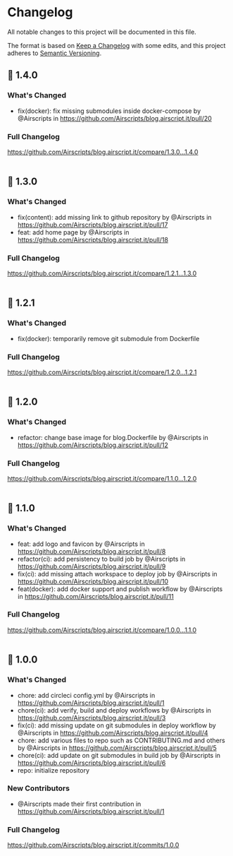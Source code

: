 # Changelog
All notable changes to this project will be documented in this file.  

The format is based on [Keep a Changelog](https://keepachangelog.com/en/1.0.0/) with some edits,
and this project adheres to [Semantic Versioning](https://semver.org/spec/v2.0.0.html).  

## 🎉 1.4.0

### What's Changed
* fix(docker): fix missing submodules inside docker-compose by @Airscripts in https://github.com/Airscripts/blog.airscript.it/pull/20

### Full Changelog
https://github.com/Airscripts/blog.airscript.it/compare/1.3.0...1.4.0  
&nbsp;

## 🎉 1.3.0

### What's Changed
* fix(content): add missing link to github repository by @Airscripts in https://github.com/Airscripts/blog.airscript.it/pull/17
* feat: add home page by @Airscripts in https://github.com/Airscripts/blog.airscript.it/pull/18

### Full Changelog
https://github.com/Airscripts/blog.airscript.it/compare/1.2.1...1.3.0  
&nbsp;

## 🎉 1.2.1

### What's Changed
- fix(docker): temporarily remove git submodule from Dockerfile

### Full Changelog
https://github.com/Airscripts/blog.airscript.it/compare/1.2.0...1.2.1  
&nbsp;

## 🎉 1.2.0

### What's Changed
* refactor: change base image for blog.Dockerfile by @Airscripts in https://github.com/Airscripts/blog.airscript.it/pull/12

### Full Changelog
https://github.com/Airscripts/blog.airscript.it/compare/1.1.0...1.2.0  
&nbsp;

## 🎉 1.1.0
### What's Changed
* feat: add logo and favicon by @Airscripts in https://github.com/Airscripts/blog.airscript.it/pull/8
* refactor(ci): add persistency to build job by @Airscripts in https://github.com/Airscripts/blog.airscript.it/pull/9
* fix(ci): add missing attach workspace to deploy job by @Airscripts in https://github.com/Airscripts/blog.airscript.it/pull/10
* feat(docker): add docker support and publish workflow by @Airscripts in https://github.com/Airscripts/blog.airscript.it/pull/11

### Full Changelog
https://github.com/Airscripts/blog.airscript.it/compare/1.0.0...1.1.0  
&nbsp;

## 🎉 1.0.0
### What's Changed
* chore: add circleci config.yml by @Airscripts in https://github.com/Airscripts/blog.airscript.it/pull/1
* chore(ci): add verify, build and deploy workflows by @Airscripts in https://github.com/Airscripts/blog.airscript.it/pull/3
* fix(ci): add missing update on git submodules in deploy workflow by @Airscripts in https://github.com/Airscripts/blog.airscript.it/pull/4
* chore: add various files to repo such as CONTRIBUTING.md and others by @Airscripts in https://github.com/Airscripts/blog.airscript.it/pull/5
* chore(ci): add update on git submodules in build job by @Airscripts in https://github.com/Airscripts/blog.airscript.it/pull/6
* repo: initialize repository

### New Contributors
* @Airscripts made their first contribution in https://github.com/Airscripts/blog.airscript.it/pull/1

### Full Changelog 
https://github.com/Airscripts/blog.airscript.it/commits/1.0.0
